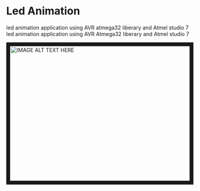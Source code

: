 # Led Animation
led animation application using AVR atmega32 liberary and Atmel studio 7
led animation application using AVR Atmega32 liberary and Atmel studio 7

<a href="http://www.youtube.com/watch?feature=player_embedded&v=xNxVS5FBBEE
" target="_blank"><img src="http://img.youtube.com/vi/xNxVS5FBBEE/0.jpg" 
alt="IMAGE ALT TEXT HERE" width="480" height="360" border="10" /></a>
